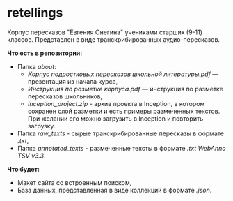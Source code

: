 # retellings
Корпус пересказов "Евгения Онегина" учениками старших (9-11) классов. Представлен в виде транскрибированных аудио-пересказов.

**Что есть в репозитории:**  
* Папка *about*:
    * *Корпус подростковых пересказов школьной литературы.pdf* — презентация из начала курса,
    * *Инструкция по разметке корпуса.pdf* — инструкция по разметке пересказов школьников,
    * *inception_project.zip* - архив проекта в Inception, в котором сохранен слой разметки и есть примеры размеченных текстов. При желании его можно загрузить в Inception и повторить загрузку.
* Папка *raw_texts* - сырые транскрибированные пересказы в формате *.txt*,
* Папка *annotated_texts* - размеченные тексты в формате *.txt* *WebAnno TSV v3.3*.

**Что будет:**
* Макет сайта со встроенным поиском,
* База данных, представленная в виде коллекций в формате *.json*.
